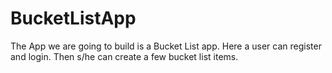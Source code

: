BucketListApp
=============
The App we are going to build is a Bucket List app. Here a user can register and login. 
Then s/he can create a few bucket list items.
